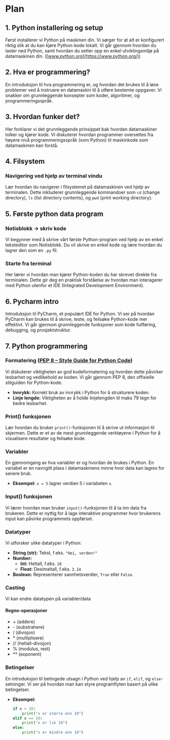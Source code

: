 # Plan

## 1. Python installering og setup

Først installerer vi Python på maskinen din. Vi sørger for at alt er konfigurert riktig slik at du kan kjøre Python-kode lokalt. Vi går gjennom hvordan du laster ned Python, samt hvordan du setter opp en enkel utviklingsmiljø på datamaskinen din. ([www.python.org](https://www.python.org/))

## 2. Hva er programmering?

En introduksjon til hva programmering er, og hvordan det brukes til å løse problemer ved å instruere en datamaskin til å utføre bestemte oppgaver. Vi snakker om grunnleggende konsepter som koder, algoritmer, og programmeringsspråk.

## 3. Hvordan funker det?

Her forklarer vi det grunnleggende prinsippet bak hvordan datamaskiner tolker og kjører kode. Vi diskuterer hvordan programmer oversettes fra høyere nivå programmeringsspråk (som Python) til maskinkode som datamaskinen kan forstå.

## 4. Filsystem

### Navigering ved hjelp av terminal vindu

Lær hvordan du navigerer i filsystemet på datamaskinen ved hjelp av terminalen. Dette inkluderer grunnleggende kommandoer som `cd` (change directory), `ls` (list directory contents), og `pwd` (print working directory).

## 5. Første python data program

### Notisblokk -> skriv kode

Vi begynner med å skrive vårt første Python-program ved hjelp av en enkel teksteditor som Notisblokk. Du vil skrive en enkel kode og lære hvordan du lagrer den som en `.py` fil.

### Starte fra terminal

Her lærer vi hvordan man kjører Python-koden du har skrevet direkte fra terminalen. Dette gir deg en praktisk forståelse av hvordan man interagerer med Python utenfor et IDE (Integrated Development Environment).

## 6. Pycharm intro

Introduksjon til PyCharm, et populært IDE for Python. Vi ser på hvordan PyCharm kan brukes til å skrive, teste, og feilsøke Python-kode mer effektivt. Vi går gjennom grunnleggende funksjoner som kode fullføring, debugging, og prosjektstruktur.

## 7. Python programmering

### Formatering ([PEP 8 – Style Guide for Python Code](https://peps.python.org/pep-0008/))

Vi diskuterer viktigheten av god kodeformatering og hvordan dette påvirker lesbarhet og vedlikehold av koden. Vi går gjennom PEP 8, den offisielle stilguiden for Python-kode.

- **Innrykk:** Korrekt bruk av innrykk i Python for å strukturere koden.
- **Linje lengde:** Viktigheten av å holde linjelengden til maks 79 tegn for bedre lesbarhet.

### Print() funksjonen

Lær hvordan du bruker `print()`-funksjonen til å skrive ut informasjon til skjermen. Dette er et av de mest grunnleggende verktøyene i Python for å visualisere resultater og feilsøke kode.

### Variabler

En gjennomgang av hva variabler er og hvordan de brukes i Python. En variabel er en navngitt plass i datamaskinens minne hvor data kan lagres for senere bruk.

- **Eksempel:** `x = 5` lagrer verdien 5 i variabelen `x`.

### Input() funksjonen

Vi lærer hvordan man bruker `input()`-funksjonen til å ta inn data fra brukeren. Dette er nyttig for å lage interaktive programmer hvor brukerens input kan påvirke programmets oppførsel.

### Datatyper

Vi utforsker ulike datatyper i Python:

- **String (str):** Tekst, f.eks. `"Hei, verden!"`
- **Number:** 
  - **Int:** Heltall, f.eks. `10`
  - **Float:** Desimaltall, f.eks. `3.14`
- **Boolean:** Representerer sannhetsverdier, `True` eller `False`.

### Casting 
Vi kan endre datatypen på variabler/data

#### Regne-operasjoner
- \+ (addere)
- \- (substrahere) 
- \/ (divisjon)
- \* (multiplisere) 
- \// (heltall-divisjon)
- \% (modulus, rest)
- \** (exponent)


### Betingelser

En introduksjon til betingede utsagn i Python ved hjelp av `if`, `elif`, og `else`-setninger. Vi ser på hvordan man kan styre programflyten basert på ulike betingelser.

- **Eksempel:**

  ```python
  if x > 10:
      print("x er større enn 10")
  elif x == 10:
      print("x er lik 10")
  else:
      print("x er mindre enn 10")
